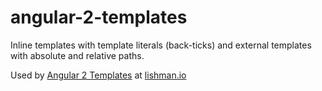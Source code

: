 # angular-2-templates

Inline templates with template literals (back-ticks) and external templates with absolute and relative paths.

Used by [Angular 2 Templates](http://lishman.io/angular-2-templates) at [lishman.io](http://lishman.io)

